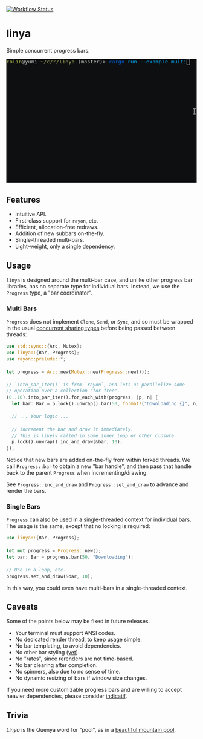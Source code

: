[![Workflow Status](https://github.com/fosskers/linya/workflows/Tests/badge.svg)](https://github.com/fosskers/linya/actions?query=workflow%3A%22Tests%22)

# linya

Simple concurrent progress bars.

![](screenshots/multi.gif)

## Features

- Intuitive API.
- First-class support for `rayon`, etc.
- Efficient, allocation-free redraws.
- Addition of new subbars on-the-fly.
- Single-threaded multi-bars.
- Light-weight, only a single dependency.

## Usage

`linya` is designed around the multi-bar case, and unlike other progress bar
libraries, has no separate type for individual bars. Instead, we use the
`Progress` type, a "bar coordinator".

### Multi Bars

`Progress` does not implement `Clone`, `Send`, or `Sync`, and so must be wrapped
in the usual [concurrent sharing types][arcmutex] before being passed between
threads:

```rust
use std::sync::{Arc, Mutex};
use linya::{Bar, Progress};
use rayon::prelude::*;

let progress = Arc::new(Mutex::new(Progress::new()));

// `into_par_iter()` is from `rayon`, and lets us parallelize some
// operation over a collection "for free".
(0..10).into_par_iter().for_each_with(progress, |p, n| {
  let bar: Bar = p.lock().unwrap().bar(50, format!("Downloading {}", n));

  // ... Your logic ...

  // Increment the bar and draw it immediately.
  // This is likely called in some inner loop or other closure.
  p.lock().unwrap().inc_and_draw(&bar, 10);
});
```

Notice that new bars are added on-the-fly from within forked threads. We
call `Progress::bar` to obtain a new "bar handle", and then pass that
handle back to the parent `Progress` when incrementing/drawing.

See `Progress::inc_and_draw` and `Progress::set_and_draw` to advance and
render the bars.

### Single Bars

`Progress` can also be used in a single-threaded context for individual
bars. The usage is the same, except that no locking is required:

```rust
use linya::{Bar, Progress};

let mut progress = Progress::new();
let bar: Bar = progress.bar(50, "Downloading");

// Use in a loop, etc.
progress.set_and_draw(&bar, 10);
```

In this way, you could even have multi-bars in a single-threaded context.

## Caveats

Some of the points below may be fixed in future releases.

- Your terminal must support ANSI codes.
- No dedicated render thread, to keep usage simple.
- No bar templating, to avoid dependencies.
- No other bar styling ([yet]).
- No "rates", since rerenders are not time-based.
- No bar clearing after completion.
- No spinners, also due to no sense of time.
- No dynamic resizing of bars if window size changes.

If you need more customizable progress bars and are willing to accept
heavier dependencies, please consider [indicatif].

## Trivia

*Linya* is the Quenya word for "pool", as in a [beautiful mountain pool][mirrormere].

[mirrormere]: https://www.tednasmith.com/tolkien/durins-crown-and-the-mirrormere/
[arcmutex]: https://doc.rust-lang.org/stable/book/ch16-03-shared-state.html?#atomic-reference-counting-with-arct
[yet]: https://internals.rust-lang.org/t/fmt-dynamic-fill-character/13609
[indicatif]: https://lib.rs/crates/indicatif
